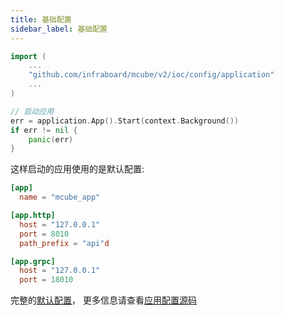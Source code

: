 ```yaml
---
title: 基础配置
sidebar_label: 基础配置
---
```



```go
import (
    ...
    "github.com/infraboard/mcube/v2/ioc/config/application"
    ...
)

// 启动应用
err = application.App().Start(context.Background())
if err != nil {
    panic(err)
}
```

这样启动的应用使用的是默认配置:
```toml
[app]
  name = "mcube_app"

[app.http]
  host = "127.0.0.1"
  port = 8010
  path_prefix = "api"d

[app.grpc]
  host = "127.0.0.1"
  port = 18010
```
完整的[默认配置](https://github.com/infraboard/mcube/blob/master/examples/etc/application.toml)， 更多信息请查看[应用配置源码](https://github.com/infraboard/mcube/blob/master/ioc/config/application/application.go#L33-L41)